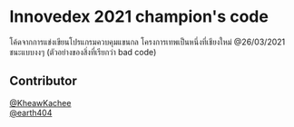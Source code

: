# Innovedex 2021 champion's code
โค้ดจากการแข่งเขียนโปรแกรมควบคุมแขนกล โครงการเทพเป็นหนึ่งที่เชียงใหม่ @26/03/2021 ชนะแบบงงๆ (ตัวอย่างของสิ่งที่เรียกว่า bad code) 

## Contributor

[@KheawKachee](https://github.com/KheawKachee)  
[@earth404](https://github.com/earth404)  
